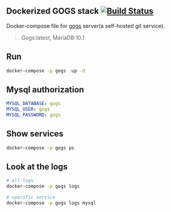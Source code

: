 Dockerized GOGS stack [![Build Status](https://travis-ci.org/lagun4ik/docker-gogs.svg)](https://travis-ci.org/lagun4ik/docker-gogs)
--------------------------

Docker-compose file for [gogs](http://gogs.io) server(a self-hosted git service).

>Gogs:latest, MariaDB:10.1

## Run

```bash
docker-compose -p gogs  up -d
```

## Mysql authorization
```yml
MYSQL_DATABASE: gogs
MYSQL_USER: gogs
MYSQL_PASSWORD: gogs
```

## Show services

```bash
docker-compose -p gogs ps
```

## Look at the logs

```bash
# all logs
docker-compose -p gogs logs

# specific service
docker-compose -p gogs logs mysql
```
